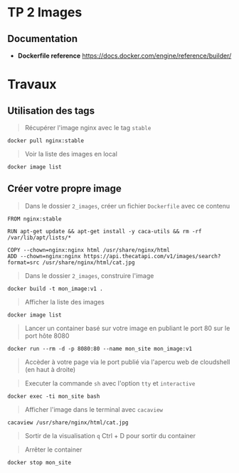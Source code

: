 # TP 2 Images

## Documentation 

- **Dockerfile reference** https://docs.docker.com/engine/reference/builder/


# Travaux

## Utilisation des tags

> Récupérer l'image nginx avec le tag `stable`
```
docker pull nginx:stable
```

> Voir la liste des images en local
```
docker image list
```

## Créer votre propre image
> Dans le dossier `2_images`, créer un fichier `Dockerfile` avec ce contenu
```
FROM nginx:stable

RUN apt-get update && apt-get install -y caca-utils && rm -rf /var/lib/apt/lists/*

COPY --chown=nginx:nginx html /usr/share/nginx/html
ADD --chown=nginx:nginx https://api.thecatapi.com/v1/images/search?format=src /usr/share/nginx/html/cat.jpg
```

> Dans le dossier `2_images`, construire l'image
```
docker build -t mon_image:v1 .
```

> Afficher la liste des images
```
docker image list
```

> Lancer un container basé sur votre image en publiant le port 80 sur le port hôte 8080
```
docker run --rm -d -p 8080:80 --name mon_site mon_image:v1
```

> Accèder à votre page via le port publié
via l'apercu web de cloudshell (en haut à droite)

> Executer la commande `sh` avec l'option `tty` et `interactive`
```
docker exec -ti mon_site bash
```

> Afficher l'image dans le terminal avec `cacaview`
```
cacaview /usr/share/nginx/html/cat.jpg
```

> Sortir de la visualisation `q` 
> Ctrl + D pour sortir du container

> Arrêter le container
```
docker stop mon_site
```
